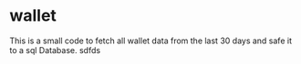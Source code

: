 # wallet
This is a small code to fetch all wallet data from the last 30 days and safe it to a sql Database.
sdfds
